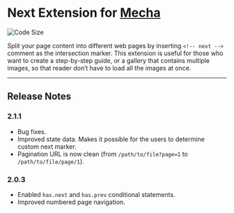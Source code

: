 Next Extension for [Mecha](https://github.com/mecha-cms/mecha)
==============================================================

![Code Size](https://img.shields.io/github/languages/code-size/mecha-cms/x.next?color=%23444&style=for-the-badge)

Split your page content into different web pages by inserting `<!-- next -->` comment as the intersection marker. This extension is useful for those who want to create a step-by-step guide, or a gallery that contains multiple images, so that reader don’t have to load all the images at once.

---

Release Notes
-------------

### 2.1.1

 - Bug fixes.
 - Improved state data. Makes it possible for the users to determine custom next marker.
 - Pagination URL is now clean (from `/path/to/file?page=1` to `/path/to/file/page/1`).

### 2.0.3

 - Enabled `has.next` and `has.prev` conditional statements.
 - Improved numbered page navigation.